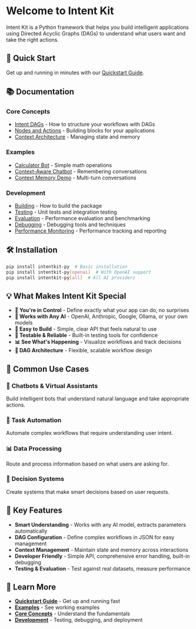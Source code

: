 # Welcome to Intent Kit

Intent Kit is a Python framework that helps you build intelligent applications using Directed Acyclic Graphs (DAGs) to understand what users want and take the right actions.

## 🚀 Quick Start

Get up and running in minutes with our [Quickstart Guide](quickstart.md).

## 📚 Documentation

### Core Concepts
- [Intent DAGs](concepts/intent-graphs.md) - How to structure your workflows with DAGs
- [Nodes and Actions](concepts/nodes-and-actions.md) - Building blocks for your applications
- [Context Architecture](concepts/context-architecture.md) - Managing state and memory

### Examples
- [Calculator Bot](examples/calculator-bot.md) - Simple math operations
- [Context-Aware Chatbot](examples/context-aware-chatbot.md) - Remembering conversations
- [Context Memory Demo](examples/context-memory-demo.md) - Multi-turn conversations

### Development
- [Building](development/building.md) - How to build the package
- [Testing](development/testing.md) - Unit tests and integration testing
- [Evaluation](development/evaluation.md) - Performance evaluation and benchmarking
- [Debugging](development/debugging.md) - Debugging tools and techniques
- [Performance Monitoring](development/performance-monitoring.md) - Performance tracking and reporting

## 🛠️ Installation

```bash
pip install intentkit-py  # Basic installation
pip install intentkit-py[openai]  # With OpenAI support
pip install intentkit-py[all]  # All AI providers
```

## 💡 What Makes Intent Kit Special

- **🎯 You're in Control** - Define exactly what your app can do, no surprises
- **🧠 Works with Any AI** - OpenAI, Anthropic, Google, Ollama, or your own models
- **🔧 Easy to Build** - Simple, clear API that feels natural to use
- **🧪 Testable & Reliable** - Built-in testing tools for confidence
- **📊 See What's Happening** - Visualize workflows and track decisions
- **🔄 DAG Architecture** - Flexible, scalable workflow design

## 🎯 Common Use Cases

### 🤖 **Chatbots & Virtual Assistants**
Build intelligent bots that understand natural language and take appropriate actions.

### 🔧 **Task Automation**
Automate complex workflows that require understanding user intent.

### 📊 **Data Processing**
Route and process information based on what users are asking for.

### 🎯 **Decision Systems**
Create systems that make smart decisions based on user requests.

## 🚀 Key Features

- **Smart Understanding** - Works with any AI model, extracts parameters automatically
- **DAG Configuration** - Define complex workflows in JSON for easy management
- **Context Management** - Maintain state and memory across interactions
- **Developer Friendly** - Simple API, comprehensive error handling, built-in debugging
- **Testing & Evaluation** - Test against real datasets, measure performance

## 📖 Learn More

- **[Quickstart Guide](quickstart.md)** - Get up and running fast
- **[Examples](examples/index.md)** - See working examples
- **[Core Concepts](concepts/index.md)** - Understand the fundamentals
- **[Development](development/index.md)** - Testing, debugging, and deployment
